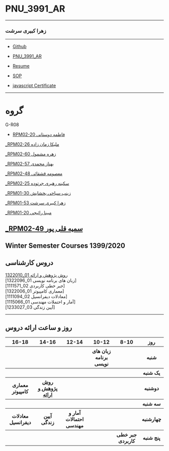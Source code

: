 # PNU_3991_AR
---------
### زهرا کبیری سرشت
 
---
- [Github](https://github.com/Zahra1999k)
- [PNU_3991_AR](https://github.com/Zahra1999k/PNU_3991_AR)

- [Resume](https://github.com/Zahra1999k/http-zahra.kabiri.github.io)

- [SOP](https://zahra1999k.github.io/SOP/)
- [javascript Certificate](https://github.com/Zahra1999k/PNU_3991_AR/blob/main/js.pdf)

------------------

# گروه 
G-R08

- [RPM02-20 فاطمه دوستانی](https://github.com/AliRazavi-edu/PNU_3991/tree/master/_BSc/ResearchAndPresentationMethods/1322010_02/20_%D9%81%D8%A7%D8%B7%D9%85%D9%87%20%D8%AF%D9%88%D8%B3%D8%AA%D8%A7%D9%86%D9%8A)

[_RPM02-26 ملیکا زمان زاده](https://github.com/AliRazavi-edu/PNU_3991/tree/master/_BSc/ResearchAndPresentationMethods/1322010_02/26_%D9%85%D9%84%D9%8A%D9%83%D8%A7%20%D8%B2%D9%85%D8%A7%D9%86%20%D8%B2%D8%A7%D8%AF%D9%87)

[_RPM02-60 زهره مشمول](https://github.com/AliRazavi-edu/PNU_3991/tree/master/_BSc/ResearchAndPresentationMethods/1322010_02/60_%D8%B2%D9%87%D8%B1%D9%87%20%D9%85%D8%B4%D9%85%D9%88%D9%84)

[_RPM02-57 بهناز محمدی](https://github.com/AliRazavi-edu/PNU_3991/tree/master/_BSc/ResearchAndPresentationMethods/1322010_02/57_%D8%A8%D9%87%D9%86%D8%A7%D8%B2%20%D9%85%D8%AD%D9%85%D8%AF%D9%8A)

[_RPM02-48 معصومه قشقائی](https://github.com/AliRazavi-edu/PNU_3991/tree/master/_BSc/ResearchAndPresentationMethods/1322010_02/48_%D9%85%D8%B9%D8%B5%D9%88%D9%85%D9%87%20%D9%82%D8%B4%D9%82%D8%A7%D8%A6%D9%8A)

[_RPM02-25 سکینه رهبری جرتوده](https://github.com/AliRazavi-edu/PNU_3991/tree/master/_BSc/ResearchAndPresentationMethods/1322010_02/25_%D8%B3%D9%83%D9%8A%D9%86%D9%87%20%D8%B1%D9%87%D8%A8%D8%B1%D9%8A%20%D8%AC%D8%B1%D8%AA%D9%88%D8%AF%D9%87)

[_RPM01-30 زینب سیاحی بخشایش](https://github.com/AliRazavi-edu/PNU_3991/tree/master/_BSc/ResearchAndPresentationMethods/1322010_01/30_%D8%B2%D9%8A%D9%86%D8%A8%20%D8%B3%D9%8A%D8%A7%D8%AD%D9%8A%20%D8%A8%D8%AE%D8%B4%D8%A7%D9%8A%D8%B4)

[_RPM01-53 زهرا کبیری سرشت](https://github.com/AliRazavi-edu/PNU_3991/tree/master/_BSc/ResearchAndPresentationMethods/1322010_01/53_%D8%B2%D9%87%D8%B1%D8%A7%20%D9%83%D8%A8%D9%8A%D8%B1%D9%8A%20%D8%B3%D8%B1%D8%B4%D8%AA)

[_RPM01-20 مبینا رائیجی](https://github.com/AliRazavi-edu/PNU_3991/tree/master/_BSc/ResearchAndPresentationMethods/1322010_01/20_%D9%85%D8%A8%D9%8A%D9%86%D8%A7%20%D8%B1%D8%A7%D8%A6%D9%8A%D8%AC%D9%8A)

[_RPM02-49 سمیه قلی پور](https://github.com/AliRazavi-edu/PNU_3991/tree/master/_BSc/ResearchAndPresentationMethods/1322010_02/49_%D8%B3%D9%85%D9%8A%D9%87%20%D9%82%D9%84%D9%8A%20%D9%BE%D9%88%D8%B1)
-----------

## Winter Semester Courses 1399/2020

## دروس کارشناسی

[روش پژوهش و ارائه 01_1322010](https://github.com/Zahra1999k/PNU_3991_AR/tree/main/Research%20and%20Presentation%20Methods)
<br>
[زبان های برنامه نویسی 01_1322096]
<br>
[جبر خطی کاربردی 02_1111571]
<br>
[معماری کامپیوتر 01_1322006]
<br>
[معادلات دیفرانسیل 02_1111094]
<br>
[آمار و احتملات مهندسی 01_1115066]
<br>
[آیین زندگی 03_1233027]

--------------
## روز و ساعت ارائه دروس

<table style="width:100%">
  <tr>
    <th >16-18</th>
    <th >14-16</th>
    <th >12-14</th>
    <th>10-12</th>
    <th>8-10</th>
    <th>روز</th>
  </tr>
  <tr>
    <th></th>
    <th></th>
    <th></th>
    <th>زبان های برنامه نویسی</th>
    <th></th>
    <th>شنبه</th>
  </tr>
   <tr>
    <th></th>
    <th></th>
    <th></th>
    <th></th>
    <th></th>
    <th>یک شنبه</th>
  </tr>
   <tr>
     <th>معماری کامپیوتر</th>
     <th><a href="">روش پژوهش و ارائه</a></th>
     <th></th>
     <th></th>
    <th ></th>   
    <th>دوشنبه</th>
  </tr>
   <tr>
    <th></th>
    <th></th>
    <th></th>
    <th></th>
    <th></th>
    <th>سه شنبه</th>
  </tr>
   <tr>
    <th >معادلات دیفرانسیل</th>
    <th >آیین زندگی</th>
    <th>آمار و احتمالات مهندسی</th>
    <th></th>
     <th ></th>
    <th>چهارشنبه</th>
  </tr>
   <tr>
    <th ></th>
     <th ></th>
     <th></th>
     <th></th>
    <th>جبر خطی کاربردی</th>
    <th>پنج شنبه</th>
  </tr>
</table>
